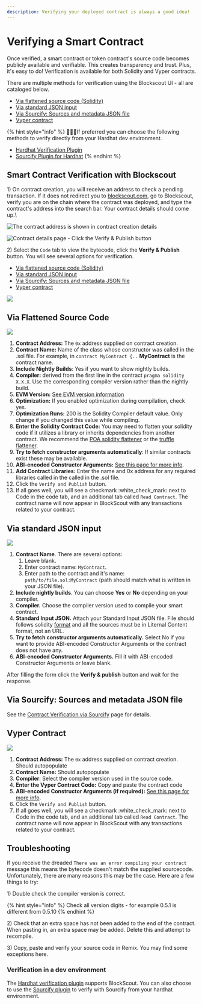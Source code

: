 ```yaml
---
description: Verifying your deployed contract is always a good idea!
---
```


# Verifying a Smart Contract

Once verified, a smart contract or token contract's source code becomes publicly available and verifiable. This creates transparency and trust. Plus, it's easy to do! Verification is available for both Solidity and Vyper contracts.&#x20;

There are multiple methods for verification using the Blockscout UI - all are cataloged below.

* [Via flattened source code (Solidity)](./#via-flattened-source-code)
* [Via standard JSON input](./#via-standard-json-input)
* [Via Sourcify: Sources and metadata JSON file](contracts-verification-via-sourcify.md)
* [Vyper contract](./#vyper-contract)

{% hint style="info" %}
👷🏻‍♂️If preferred you can choose the following methods to verify directly from your Hardhat dev environment.&#x20;

* [Hardhat Verification Plugin](hardhat-verification-plugin.md)
* [Sourcify Plugin for Hardhat](../../verifying-a-smart-contract/sourcify-plugin-for-hardhat.md)
{% endhint %}

## Smart Contract Verification with Blockscout

1\) On contract creation, you will receive an address to check a pending transaction. If it does not redirect you to [blockscout.com](https://blockscout.com), go to Blockscout, verify you are on the chain where the contract was deployed, and type the contract's address into the search bar. Your contract details should come up.\


![The contract address is shown in contract creation details](../../../.gitbook/assets/contract\_address.png)

![Contract details page - Click the Verify & Publish button](../../../.gitbook/assets/verity.png)

2\) Select the `Code` tab to view the bytecode, click the **Verify & Publish** button. You will see several options for verification.

* [Via flattened source code (Solidity)](./#via-flattened-source-code)
* [Via standard JSON input](./#via-standard-json-input)
* [Via Sourcify: Sources and metadata JSON file](contracts-verification-via-sourcify.md)
* [Vyper contract](./#vyper-contract)

![](../../../.gitbook/assets/verification-1.png)

## Via Flattened Source Code

![](../../../.gitbook/assets/flattened-code.png)

1. **Contract Address:** The `0x` address supplied on contract creation.&#x20;
2. **Contract Name:** Name of the class whose constructor was called in the .sol file. For example, in `contract MyContract {..` **MyContract** is the contract name.&#x20;
3. **Include Nightly Builds**: Yes if you want to show nightly builds.
4. **Compiler:** derived from the first line in the contract `pragma solidity X.X.X`. Use the corresponding compiler version rather than the nightly build.
5. **EVM Version:** [See EVM version information](../evm-version-information.md)
6. **Optimization:** If you enabled optimization during compilation, check yes.
7. **Optimization Runs:** 200 is the Solidity Compiler default value. Only change if you changed this value while compiling.
8. &#x20;**Enter the Solidity Contract Code:** You may need to flatten your solidity code if it utilizes a library or inherits dependencies from another contract. We recommend the [POA solidity flattener](https://github.com/poanetwork/solidity-flattener) or the [truffle flattener](https://www.npmjs.com/package/truffle-flattener).
9. **Try to fetch constructor arguments automatically**: If similar contracts exist these may be available.
10. **ABI-encoded Constructor Arguments:** [See this page for more info](../abi-encoded-constructor-arguments.md).
11. **Add Contract Libraries:** Enter the name and 0x address for any required libraries called in the called in the .sol file.
12. Click the `Verify and Publish` button.
13. If all goes well, you will see a checkmark :white\_check\_mark: next to Code in the code tab, and an additional tab called `Read Contract`. The contract name will now appear in BlockScout with any transactions related to your contract.

## Via standard JSON input

![](../../../.gitbook/assets/standard-json.png)

1. **Contract Name**. There are several options:
   1. Leave blank.
   2. Enter contract name: `MyContract`.
   3. Enter path to the contract and it's name: `path/to/file.sol:MyContract` (path should match what is written in your JSON file).
2. **Include nightly builds**. You can choose **Yes** or **No** depending on your compiler.
3. **Compiler.** Choose the compiler version used to compile your smart contract.
4. **Standard Input JSON.** Attach your Standard Input JSON file. File should follows solidity [format](https://docs.soliditylang.org/en/latest/using-the-compiler.html#input-description) and all the sources must be in Liternal Content format, not an URL.
5. **Try to fetch constructor arguments automatically.** Select No if you want to provide ABI-encoded Constructor Arguments or the contract does not have any.
6. **ABI-encoded Constructor Arguments.** Fill it with ABI-encoded Constructor Arguments or leave blank.

After filling the form click the **Verify & publish** button and wait for the response.

## Via Sourcify: Sources and metadata JSON file

See the [Contract Verification via Sourcify](contracts-verification-via-sourcify.md) page for details.

## Vyper Contract

![](../../../.gitbook/assets/vyper.png)

1. **Contract Address:** The `0x` address supplied on contract creation. Should autopopulate
2. **Contract Name:** Should autopopulate
3. **Compiler**: Select the compiler version used in the source code.
4. **Enter the Vyper Contract Code:** Copy and paste the contract code
5. **ABI-encoded Constructor Arguments (if required):**  [See this page for more info](../abi-encoded-constructor-arguments.md).
6. Click the `Verify and Publish` button.
7. If all goes well, you will see a checkmark :white\_check\_mark: next to Code in the code tab, and an additional tab called `Read Contract`. The contract name will now appear in BlockScout with any transactions related to your contract.

## Troubleshooting

If you receive the dreaded `There was an error compiling your contract` message this means the bytecode doesn't match the supplied sourcecode. Unfortunately, there are many reasons this may be the case. Here are a few things to try:

1\) Double check the compiler version is correct.

{% hint style="info" %}
Check all version digits - for example 0.5.1 is different from 0.5.10
{% endhint %}

2\) Check that an extra space has not been added to the end of the contract. When pasting in, an extra space may be added. Delete this and attempt to recompile.

3\) Copy, paste and verify your source code in Remix. You may find some exceptions here.

### Verification in a dev environment

The [Hardhat verification plugin](hardhat-verification-plugin.md) supports BlockScout. You can also choose to use the [Sourcify plugin](../../verifying-a-smart-contract/sourcify-plugin-for-hardhat.md) to verify with Sourcify from your hardhat environment.
